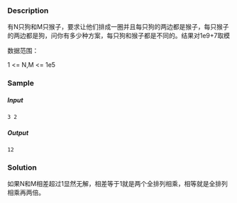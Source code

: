 ### Description

有N只狗和M只猴子，要求让他们排成一圈并且每只狗的两边都是猴子，每只猴子的两边都是狗，问你有多少种方案，每只狗和猴子都是不同的。结果对1e9+7取模

数据范围：

1 <= N,M <= 1e5

### Sample

##### Input

```
3 2
```

##### Output

```
12
```

### Solution

如果N和M相差超过1显然无解，相差等于1就是两个全排列相乘，相等就是全排列相乘再两倍。
